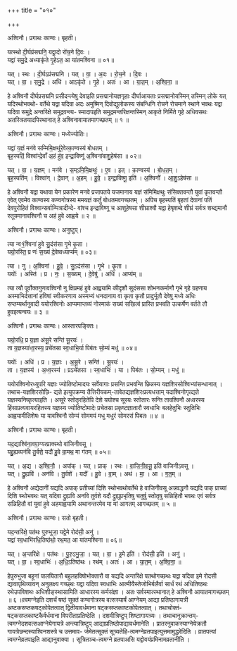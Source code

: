 +++
title = "०१०"

+++


अश्विनौ। प्रगाथः काण्वः। बृहती।

यत्स्थो दी॒र्घप्र॑सद्मनि॒ यद्वा॒दो रो॑च॒ने दि॒वः ।  
यद्वा॑ समु॒द्रे अध्याकृ॑ते गृ॒हेऽत॒ आ या॑तमश्विना ॥ ०१॥

यत् । स्थः । दी॒र्घऽप्र॑सद्मनि । यत् । वा॒ । अ॒दः । रो॒च॒ने । दि॒वः ।  
यत् । वा॒ । स॒मु॒द्रे । अधि॑ । आऽकृ॑ते । गृ॒हे । अतः॑ । आ । या॒त॒म् । अ॒श्वि॒ना॒ ॥

हे अश्विनौ दीर्घप्रसद्मनि प्रसीदन्त्येषु देवाइति प्रसद्मानोयज्ञगृहाः दीर्घाआयताः प्रसद्मानोयस्मिन् तस्मिन् लोके यत् यदिस्थोभवथो- वर्तेथे यद्वा यदिवा अदः अमुष्मिन् दिवोद्युलोकस्य संबन्धिनि रोचने रोचमाने स्थाने भवथः यद्वा यदिवा समुद्रे अन्तरिक्षे समुद्रवन्त्य- स्मादापइति समुद्रमन्तरिक्षन्तस्मिन् आकृते निर्मिते गृहे अधिवसथः अतस्त्रितयादपिस्थानात् हे अश्विनावायातमागच्छतम् ॥ १ ॥

अश्विनौ। प्रगाथः काण्वः। मध्येज्योतिः।

यद्वा॑ य॒ज्ञं मन॑वे सम्मिमि॒क्षथु॑रे॒वेत्का॒ण्वस्य॑ बोधतम् ।  
बृह॒स्पतिं॒ विश्वा॑न्दे॒वाँ अ॒हं हु॑व॒ इन्द्रा॒विष्णू॑ अ॒श्विना॑वाशु॒हेष॑सा ॥ ०२॥

यत् । वा॒ । य॒ज्ञम् । मन॑वे । स॒म्ऽमि॒मि॒क्षथुः॑ । ए॒व । इत् । का॒ण्वस्य॑ । बो॒ध॒त॒म् ।  
बृह॒स्पति॑म् । विश्वा॑न् । दे॒वान् । अ॒हम् । हु॒वे॒ । इन्द्रा॒विष्णू॒ इति॑ । अ॒श्विनौ॑ । आ॒शु॒ऽहेष॑सा ॥

हे अश्विनौ यद्वा यथावा येन प्रकारेण मनवे प्रजापतये यजमानाय यज्ञं संमिमिक्षथुः संसिक्तवन्तौ युवां कृतवन्तौ एवेत् एवमेव काण्वस्य कण्वगोत्रस्य ममयज्ञं कर्तुं बोधतमवगच्छतम् । अपिच बृहस्पतिं बृहतां देवानां पतिं देवपुरोहितं विश्वान्सर्वान्मित्रादीन्दे- वांश्च इन्द्राविष्णू च आशुहेषसा शीघ्राश्वौ यद्वा हेषृशब्दे शीघ्रं सर्वत्र शब्द्यमानौ स्तूयमानावश्विनौ च अहं हुवे आह्वये ॥ २ ॥

अश्विनौ। प्रगाथः काण्वः। अनुष्टुप्।

त्या न्व१॒॑श्विना॑ हुवे सु॒दंस॑सा गृ॒भे कृ॒ता ।  
ययो॒रस्ति॒ प्र णः॑ स॒ख्यं दे॒वेष्वध्याप्य॑म् ॥ ०३॥

त्या । नु । अ॒श्विना॑ । हु॒वे॒ । सु॒ऽदंस॑सा । गृ॒भे । कृ॒ता ।  
ययोः॑ । अस्ति॑ । प्र । नः॒ । स॒ख्यम् । दे॒वेषु॑ । अधि॑ । आप्य॑म् ॥

त्या त्यौ पूर्वोक्तगुणावश्विनौ नु क्षिप्रमहं हुवे आह्वयामि कीदृशौ सुदंससा शोभनकर्माणौ गृभे गृहे ग्रहणाय अस्माभिर्दत्तानां हविषां स्वीकरणाय अस्मभ्यं धनदानाय वा कृता कृतौ प्रादुर्भूतौ देवेषु मध्ये अधिः सप्तम्यर्थानुवादी ययोरश्विनोः आप्यमाप्तव्यं नोस्माकं सख्यं सखित्वं प्रास्ति प्रभवति उत्कर्षेण वर्तते तौ हुवइत्यन्वयः ॥ ३ ॥

अश्विनौ। प्रगाथः काण्वः। आस्तारपङ्क्तिः।

ययो॒रधि॒ प्र य॒ज्ञा अ॑सू॒रे सन्ति॑ सू॒रयः॑ ।  
ता य॒ज्ञस्या॑ध्व॒रस्य॒ प्रचे॑तसा स्व॒धाभि॒र्या पिब॑तः सो॒म्यं मधु॑ ॥ ०४॥

ययोः॑ । अधि॑ । प्र । य॒ज्ञाः । अ॒सू॒रे । सन्ति॑ । सू॒रयः॑ ।  
ता । य॒ज्ञस्य॑ । अ॒ध्व॒रस्य॑ । प्रऽचे॑तसा । स्व॒धाभिः॑ । या । पिब॑तः । सो॒म्यम् । मधु॑ ॥

ययोरश्विनोरध्युपरि यज्ञाः ज्योतिष्टोमादयः सर्वेयागाः प्रसन्ति प्रभवन्ति छिन्नस्य यज्ञशिरसोश्विभ्यांसन्धानात् । तथाच-यज्ञशिरसोछि- द्यते इत्युपक्रम्य तैत्तिरीयकम्-तावेतद्यज्ञशिरःप्रत्यधत्ताम् यदाश्विनोगृत्द्यते यज्ञस्यनिष्कृत्याइति । असूरे स्तोतृरहितेपि देशे ययोश्च सूरयः स्तोतारः सन्ति तावश्विनौ अध्वरस्य हिंसाप्रत्यवायरहितस्य यज्ञस्य ज्योतिष्टोमादेः प्रचेतसा प्रकृष्टज्ञातारौ स्वधाभिः बलहेतुभिः स्तुतिभिः आह्वयामीतिशेषः या यावश्विनौ सोम्यं सोममयं मधु मधुरं सोमरसं पिबतः ॥ ४ ॥

अश्विनौ। प्रगाथः काण्वः। बृहती।

यद॒द्याश्वि॑ना॒वपा॒ग्यत्प्राक्स्थो वा॑जिनीवसू ।  
यद्द्रु॒ह्यव्यन॑वि तु॒र्वशे॒ यदौ॑ हु॒वे वा॒मथ॒ मा ग॑तम् ॥ ०५॥

यत् । अ॒द्य । अ॒श्वि॒नौ॒ । अपा॑क् । यत् । प्राक् । स्थः । वा॒जि॒नी॒व॒सू॒ इति॑ वाजिनीऽवसू ।  
यत् । द्रु॒ह्यवि॑ । अन॑वि । तु॒र्वशे॑ । यदौ॑ । हु॒वे । वा॒म् । अथ॑ । मा॒ । आ । ग॒त॒म् ॥

हे अश्विनौ अद्येदानीं यद्यदि अपाक् प्रतीच्यां दिशि स्थोभवथोवर्तेथे हे वाजिनीवसू अन्नवद्धनौ यद्यदि पाक् प्राच्यां दिशि स्थोभवथः यत् यदिवा द्रुह्यवि अनवि तुर्वशे यदौ द्रुह्युप्रभृतिषु चतुर्षु स्तोतृषु सन्निहितौ भवथः एवं सर्वत्र सन्निहितौ वां युवां हुवे अहमाह्वयामि अथानन्तरमेव मा मां आगतम् आगच्छतम् ॥ ५ ॥

अश्विनौ। प्रगाथः काण्वः। सतो बृहती।

यद॒न्तरि॑क्षे॒ पत॑थः पुरुभुजा॒ यद्वे॒मे रोद॑सी॒ अनु॑ ।  
यद्वा॑ स्व॒धाभि॑रधि॒तिष्ठ॑थो॒ रथ॒मत॒ आ या॑तमश्विना ॥ ०६॥

यत् । अ॒न्तरि॑क्षे । पत॑थः । पु॒रु॒ऽभु॒जा॒ । यत् । वा॒ । इ॒मे इति॑ । रोद॑सी॒ इति॑ । अनु॑ ।  
यत् । वा॒ । स्व॒धाभिः॑ । अ॒धि॒ऽतिष्ठ॑थः । रथ॑म् । अतः॑ । आ । या॒त॒म् । अ॒श्वि॒ना॒ ॥

हेपुरुभुजा बहूनां पालयितारौ बहुलहविषोभोक्तारौ वा यद्यदि अन्तरिक्षे पतथोगच्छथः यद्वा यदिवा इमे रोदसी द्यावापृथिव्यावन् अनुलक्ष्य गच्छ्थः यद्वा यदिवा स्वधाभिः आत्मीयैस्तेजोभिर्बलैर्वा सार्धं रथं अधितिष्ठथः रथेउपविशथः अधिशीङ्स्थासामिति आधारस्य कर्मसंज्ञा । अतः सर्वस्मात्स्थानात् हे अश्विनौ आयातमागच्छतम् ॥ ६ ॥त्वमग्नेइति दशर्चं षष्ठं सूक्तं कण्वगोत्रस्य वत्सस्यार्षं आग्नेयम् आद्या प्रतिष्ठागायत्री अष्टकसप्तकषट्कोपेतत्वात् द्वितीयावर्धमाना षट्कसप्तकाष्टकोपेतत्वात् । तथाचोक्तं-षट्कसप्तकाष्टकैर्वर्धमाना विपरीताप्रतिष्ठेति । दशमीत्रिष्टुप् शिष्टागायत्र्यः । तथाचानुक्रान्तम्- त्वमग्नेदशवत्सआग्नेयेगायत्रे अन्त्यात्रिष्टुप् आद्याप्रतिष्ठोपाद्यावर्धमानेति । प्रातरनुवाकस्याग्नेयेक्रतौ गायत्रेछन्दस्याश्विनशस्त्रे च उत्तमाव- र्जमेतत्सूक्तं सूत्र्यतेहि-त्वमग्नेव्रतपाइत्युत्तमामुद्धरेदिति । व्रातपत्यां त्वमग्नेव्रतपाइति आद्यानुवाक्या । सूत्रितञ्च-त्वमग्ने व्रतपाअसि यद्वोवयंप्रमिनामव्रतानीति ।